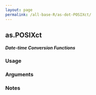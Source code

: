 ```yaml
---
layout: page
permalink: /all-base-R/as-dot-POSIXct/
---
```


## __as.POSIXct__

#### _Date-time Conversion Functions_

### Usage

### Arguments

### Notes
